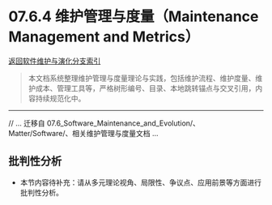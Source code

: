 # 07.6.4 维护管理与度量（Maintenance Management and Metrics）

[返回软件维护与演化分支索引](README.md)

> 本文档系统整理维护管理与度量理论与实践，包括维护流程、维护度量、维护成本、管理工具等，严格树形编号、目录、本地跳转锚点与交叉引用，内容持续规范化中。

---

// ... 迁移自 07.6_Software_Maintenance_and_Evolution/、Matter/Software/、相关维护管理与度量文档 ...


## 批判性分析

- 本节内容待补充：请从多元理论视角、局限性、争议点、应用前景等方面进行批判性分析。
